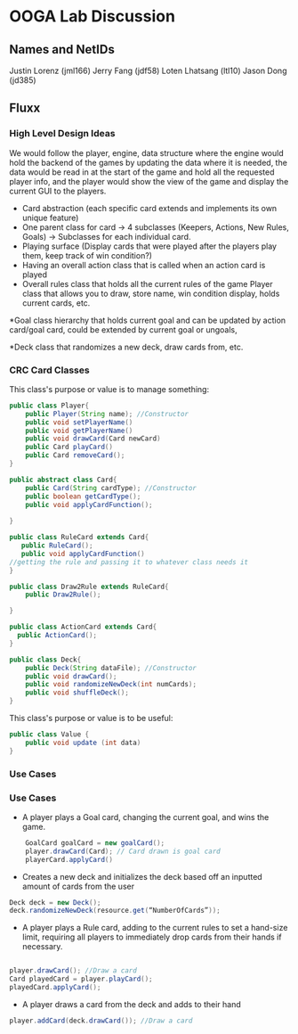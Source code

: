 # OOGA Lab Discussion
## Names and NetIDs
Justin Lorenz (jml166)
Jerry Fang (jdf58)
Loten Lhatsang (ltl10)
Jason Dong (jd385)

## Fluxx

### High Level Design Ideas
We would follow the player, engine, data structure where the engine would hold the backend of the games by updating the data where it is needed, the data would be read in at the start of the game and hold all the requested player info, and the player would show the view of the game and display the current GUI to the players.
* Card abstraction (each specific card extends and implements its own unique feature)
* One parent class for card -> 4 subclasses (Keepers, Actions, New Rules, Goals) ->  Subclasses for each individual card.
* Playing surface (Display cards that were played after the players play them, keep track of win condition?)
* Having an overall action class that is called when an action card is played
* Overall rules class that holds all the current rules of the game
Player class that allows you to draw, store name, win condition display, holds current cards, etc.

*Goal class hierarchy that holds current goal and can be updated by action card/goal card, could be extended by current goal or ungoals, 


*Deck class that randomizes a new deck, draw cards from, etc.




### CRC Card Classes

This class's purpose or value is to manage something:
```java
public class Player{
    public Player(String name); //Constructor
    public void setPlayerName()
    public void getPlayerName()
    public void drawCard(Card newCard)
    public Card playCard()
    public Card removeCard();
}
```

```java
public abstract class Card{
    public Card(String cardType); //Constructor
    public boolean getCardType(); 
    public void applyCardFunction();
    
}
```

```java
public class RuleCard extends Card{
   public RuleCard();
   public void applyCardFunction()
//getting the rule and passing it to whatever class needs it
}
```
```java
public class Draw2Rule extends RuleCard{
    public Draw2Rule();

}
```

```java
public class ActionCard extends Card{
  public ActionCard();
}
```


```java
public class Deck{
    public Deck(String dataFile); //Constructor
    public void drawCard();
    public void randomizeNewDeck(int numCards);
    public void shuffleDeck();
}
```


This class's purpose or value is to be useful:
```java
public class Value {
    public void update (int data)
}
```

### Use Cases

### Use Cases

* A player plays a Goal card, changing the current goal, and wins the game.

```java
    GoalCard goalCard = new goalCard();
    player.drawCard(Card); // Card drawn is goal card
    playerCard.applyCard()
```

* Creates a new deck and initializes the deck based off an inputted amount of cards from the user
```java
Deck deck = new Deck();
deck.randomizeNewDeck(resource.get(“NumberOfCards”));
```

* A player plays a Rule card, adding to the current rules to set a hand-size limit, requiring all players to immediately drop cards from their hands if necessary.

```java

player.drawCard(); //Draw a card
Card playedCard = player.playCard();
playedCard.applyCard();

```

* A player draws a card from the deck and adds to their hand

```java
player.addCard(deck.drawCard()); //Draw a card
```
